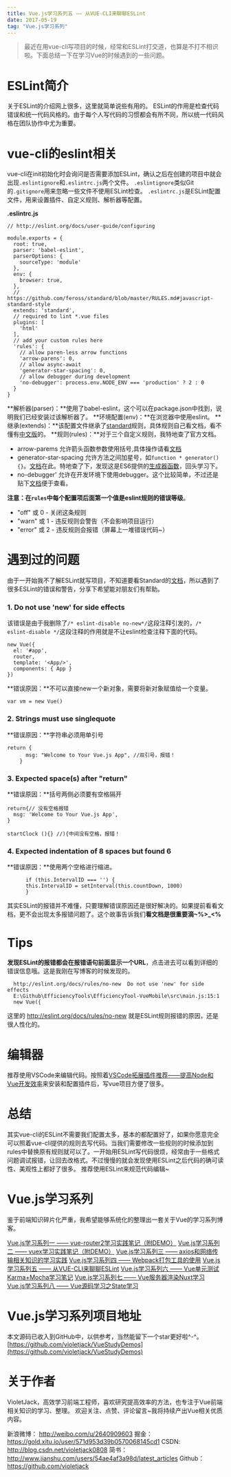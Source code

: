 ```yaml
---
title: Vue.js学习系列五 —— 从VUE-CLI来聊聊ESLint
date: 2017-05-19
tag: "Vue.js学习系列"
---
```


> 最近在用vue-cli写项目的时候，经常和ESLint打交道，也算是不打不相识啦。下面总结一下在学习Vue的时候遇到的一些问题。

# ESLint简介
关于ESLint的介绍网上很多，这里就简单说些有用的。
ESLint的作用是检查代码错误和统一代码风格的。由于每个人写代码的习惯都会有所不同，所以统一代码风格在团队协作中尤为重要。

# vue-cli的eslint相关
vue-cli在init初始化时会询问是否需要添加ESLint，确认之后在创建的项目中就会出现`.eslintignore`和`.eslintrc.js`两个文件。
`.eslintignore`类似Git的`.gitignore`用来忽略一些文件不使用ESLint检查。
`.eslintrc.js`是ESLint配置文件，用来设置插件、自定义规则、解析器等配置。

**.eslintrc.js**
```
// http://eslint.org/docs/user-guide/configuring

module.exports = {
  root: true,
  parser: 'babel-eslint',
  parserOptions: {
    sourceType: 'module'
  },
  env: {
    browser: true,
  },
  // https://github.com/feross/standard/blob/master/RULES.md#javascript-standard-style
  extends: 'standard',
  // required to lint *.vue files
  plugins: [
    'html'
  ],
  // add your custom rules here
  'rules': {
    // allow paren-less arrow functions
    'arrow-parens': 0,
    // allow async-await
    'generator-star-spacing': 0,
    // allow debugger during development
    'no-debugger': process.env.NODE_ENV === 'production' ? 2 : 0
  }
}
```
**解析器(parser)：**使用了babel-eslint，这个可以在package.json中找到，说明我们已经安装过该解析器了。
**环境配置(env)：**在浏览器中使用eslint。
**继承(extends)：**该配置文件继承了[standard](https://github.com/feross/standard/blob/master/RULES.md#javascript-standard-style)规则，具体规则自己看文档，看不懂有[中文版](https://github.com/feross/standard/blob/master/docs/RULES-zhcn.md)的。
**规则(rules)：**对于三个自定义规则，我特地查了官方文档。
> 
* arrow-parems 允许箭头函数参数使用括号,具体操作请看[文档](http://eslint.org/docs/rules/arrow-parens)
* generator-star-spacing 允许方法之间加星号，如`function * generator() {}`。[文档](http://eslint.org/docs/rules/generator-star-spacing)在此。特地查了下，发现这是ES6提供的[生成器函数](https://imququ.com/post/generator-function-in-es6.html)，回头学习下。
* no-debugger' 允许在开发环境下使用debugger。这个比较简单，不过还是贴下[文档](http://eslint.org/docs/rules/no-debugger)便于查看。

**注意：**在`rules`中每个配置项后面第一个值是eslint规则的**错误等级**。
* "off" 或 0 - 关闭这条规则
* "warn" 或 1 - 违反规则会警告（不会影响项目运行）
* "error" 或 2 - 违反规则会报错（屏幕上一堆错误代码~）

# 遇到过的问题
由于一开始我不了解ESLint就写项目，不知道要看Standard的[文档](https://github.com/feross/standard/blob/master/docs/RULES-zhcn.md)，所以遇到了很多ESLint的错误和警告，分享下希望能对朋友们有帮助。

### 1. Do not use 'new' for side effects
该错误是由于我删除了`/* eslint-disable no-new*/`这段注释引发的，`/* eslint-disable */`这段注释的作用就是不让eslint检查注释下面的代码。
```
new Vue({
  el: '#app',
  router,
  template: '<App/>',
  components: { App }
})

```
**错误原因：**不可以直接new一个新对象，需要将新对象赋值给一个变量。
```
var vm = new Vue()
```
### 2. Strings must use singlequote
**错误原因：**字符串必须用单引号
```
return {
      msg: "Welcome to Your Vue.js App", //双引号，报错！
    }
```
### 3. Expected space(s) after "return"
**错误原因：**括号两侧必须要有空格隔开
```
return{// 没有空格报错
  msg: 'Welcome to Your Vue.js App', 
}

startClock (){} //){中间没有空格，报错！
```
### 4. Expected indentation of 8 spaces but found 6 
**错误原因：**使用两个空格进行缩进。
```
      if (this.IntervalID === '') {
      this.IntervalID = setInterval(this.countDown, 1000)
      }
```
其实ESLint的报错并不难懂，只要理解错误原因还是很好解决的。如果提前看看文档，更不会出现太多报错问题了。这个故事告诉我们**看文档是很重要滴~%>_<%**
# Tips
**发现ESLint的报错都会在报错语句前面显示一个URL**，点击进去可以看到详细的错误信息哦。这是我刚在写博客的时候发现的。
```
  http://eslint.org/docs/rules/no-new  Do not use 'new' for side effects  
  E:\Github\EfficiencyTools\EfficiencyTool-VueMobile\src\main.js:15:1
  new Vue({
```
这里的 http://eslint.org/docs/rules/no-new 就是ESLint规则报错的原因，还是很人性化的。

# 编辑器
推荐使用VSCode来编辑代码。按照着[VSCode拓展插件推荐——提高Node和Vue开发效率](https://github.com/varHarrie/Dawn-Blossoms/issues/10)来安装和配置插件后，写vue项目方便了很多。

# 总结
其实vue-cli的ESLint不需要我们配置太多，基本的都配置好了，如果你愿意完全可以照着vue-cli提供的规则去写代码。当我们需要修改一些规则的时候添加到rules中替换原有规则就可以了。一开始用ESLint写代码很烦，经常由于一些格式问题调试报错，让回去改格式。不过慢慢的就会发现使用ESLint之后代码的确可读性、美观性上都好了很多。
推荐使用ESLint来规范代码编辑~

# Vue.js学习系列
鉴于前端知识碎片化严重，我希望能够系统化的整理出一套关于Vue的学习系列博客。

[Vue.js学习系列一 —— vue-router2学习实践笔记（附DEMO）](http://www.jianshu.com/p/8013d8d37bd0)
[Vue.js学习系列二 —— vuex学习实践笔记（附DEMO）](http://www.jianshu.com/p/d6f7e11f18af)
[Vue.js学习系列三 —— axios和网络传输相关知识的学习实践](http://www.jianshu.com/p/8e5fb763c3d7)
[Vue.js学习系列四 —— Webpack打包工具的使用](http://www.jianshu.com/p/aef34acd111f)
[Vue.js学习系列五 —— 从VUE-CLI来聊聊ESLint](http://www.jianshu.com/p/efb6fbed6fac)
[Vue.js学习系列六 —— Vue单元测试Karma+Mocha学习笔记](http://www.jianshu.com/p/073d25a3bba0)
[Vue.js学习系列七 —— Vue服务器渲染Nuxt学习](https://www.jianshu.com/p/ba7466d7101a)
[Vue.js学习系列八 —— Vue源码学习之State学习](https://www.jianshu.com/p/15028f91226e)

# Vue.js学习系列项目地址
本文源码已收入到GitHub中，以供参考，当然能留下一个star更好啦^-^。
[https://github.com/violetjack/VueStudyDemos](https://github.com/violetjack/VueStudyDemos)

# 关于作者
VioletJack，高效学习前端工程师，喜欢研究提高效率的方法，也专注于Vue前端相关知识的学习、整理。
欢迎关注、点赞、评论留言~我将持续产出Vue相关优质内容。

新浪微博： http://weibo.com/u/2640909603
掘金：https://gold.xitu.io/user/571d953d39b0570068145cd1
CSDN: http://blog.csdn.net/violetjack0808
简书： http://www.jianshu.com/users/54ae4af3a98d/latest_articles
Github： https://github.com/violetjack